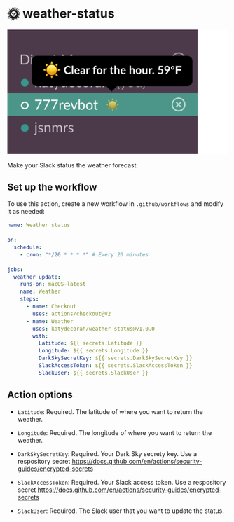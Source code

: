 # 🌞 weather-status

![Screenshot of Slack workspace where a user's status displays the current weather forecast.](example.png)

Make your Slack status the weather forecast.


<!-- START GENERATED DOCUMENTATION -->

## Set up the workflow

To use this action, create a new workflow in `.github/workflows` and modify it as needed:

```yml
name: Weather status

on:
  schedule:
    - cron: "*/20 * * * *" # Every 20 minutes

jobs:
  weather_update:
    runs-on: macOS-latest
    name: Weather
    steps:
      - name: Checkout
        uses: actions/checkout@v2
      - name: Weather
        uses: katydecorah/weather-status@v1.0.0
        with:
          Latitude: ${{ secrets.Latitude }}
          Longitude: ${{ secrets.Longitude }}
          DarkSkySecretKey: ${{ secrets.DarkSkySecretKey }}
          SlackAccessToken: ${{ secrets.SlackAccessToken }}
          SlackUser: ${{ secrets.SlackUser }}
```

## Action options

- `Latitude`: Required. The latitude of where you want to return the weather.

- `Longitude`: Required. The longitude of where you want to return the weather.

- `DarkSkySecretKey`: Required. Your Dark Sky secrety key. Use a respository secret https://docs.github.com/en/actions/security-guides/encrypted-secrets

- `SlackAccessToken`: Required. Your Slack access token. Use a respository secret https://docs.github.com/en/actions/security-guides/encrypted-secrets

- `SlackUser`: Required. The Slack user that you want to update the status.

<!-- END GENERATED DOCUMENTATION -->

